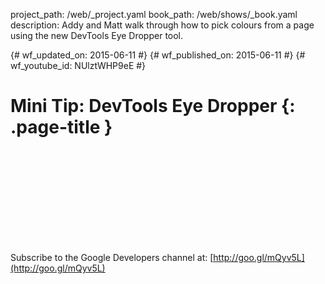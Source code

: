 project_path: /web/_project.yaml
book_path: /web/shows/_book.yaml
description: Addy and Matt walk through how to pick colours from a page using the new DevTools Eye Dropper tool.

{# wf_updated_on: 2015-06-11 #}
{# wf_published_on: 2015-06-11 #}
{# wf_youtube_id: NUlztWHP9eE #}

# Mini Tip: DevTools Eye Dropper {: .page-title }


<div class="video-wrapper">
  <iframe class="devsite-embedded-youtube-video" data-video-id="NUlztWHP9eE"
          data-autohide="1" data-showinfo="0" frameborder="0" allowfullscreen>
  </iframe>
</div>


Subscribe to the Google Developers channel at: [http://goo.gl/mQyv5L](http://goo.gl/mQyv5L)
